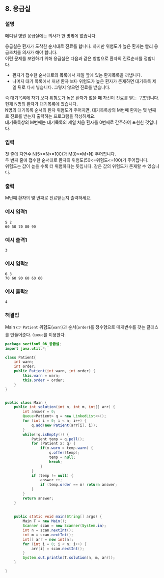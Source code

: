 ## 8. 응급실  
  
### 설명  
메디컬 병원 응급실에는 의사가 한 명밖에 없습니다.

응급실은 환자가 도착한 순서대로 진료를 합니다. 하지만 위험도가 높은 환자는 빨리 응급조치를 의사가 해야 합니다.  
이런 문제를 보완하기 위해 응급실은 다음과 같은 방법으로 환자의 진료순서를 정합니다.  
  
* 환자가 접수한 순서대로의 목록에서 제일 앞에 있는 환자목록을 꺼냅니다.  
* 나머지 대기 목록에서 꺼낸 환자 보다 위험도가 높은 환자가 존재하면 대기목록 제일 뒤로 다시 넣습니다. 그렇지 않으면 진료를 받습니다.  
  
즉 대기목록에 자기 보다 위험도가 높은 환자가 없을 때 자신이 진료를 받는 구조입니다.  
현재 N명의 환자가 대기목록에 있습니다.  
N명의 대기목록 순서의 환자 위험도가 주어지면, 대기목록상의 M번째 환자는 몇 번째로 진료를 받는지 출력하는 프로그램을 작성하세요.  
대기목록상의 M번째는 대기목록의 제일 처음 환자를 0번째로 간주하여 표현한 것입니다.  
    
### 입력  
첫 줄에 자연수 N(5<=N<=100)과 M(0<=M<N) 주어집니다.  
두 번째 줄에 접수한 순서대로 환자의 위험도(50<=위험도<=100)가 주어집니다.  
위험도는 값이 높을 수록 더 위험하다는 뜻입니다. 같은 값의 위험도가 존재할 수 있습니다.    
  
### 출력  
M번째 환자의 몇 번째로 진료받는지 출력하세요.      
  
### 예시 입력1  
```
5 2
60 50 70 80 90
```  
    
### 예시 출력1  

```
3
```  
  
  ### 예시 입력2  
```
6 3
70 60 90 60 60 60
```  
    
### 예시 출력2  

```
4
```  
  
### 해결법  
Main 👉 `Patient` 위험도(`warn`)과 순서(`order`)를 정수형으로 매개변수를 갖는 클래스를 만들어준다. `Queue`를 이용한다.  
```java
package section5_08_응급실;
import java.util.*;

class Patient{
	int warn;
	int order;
	public Patient(int warn, int order) {
		this.warn = warn;
		this.order = order;
	}
}


public class Main {
	public int solution(int n, int m, int[] arr) {
		int answer = 0;
		Queue<Patient> q = new LinkedList<>();
		for (int i = 0; i < n; i++) {
			q.add(new Patient(arr[i], i));
		}
		while(!q.isEmpty()) {
			Patient temp = q.poll();
			for (Patient x: q) {
				if(x.warn > temp.warn) {
					q.offer(temp);
					temp = null;
					break;
				}
			}
			if (temp != null) {
				answer ++;
				if (temp.order == m) return answer;
			}
		}
		return answer;
	}
	
	
	public static void main(String[] args) {
		Main T = new Main();
		Scanner scan = new Scanner(System.in);
		int n = scan.nextInt();
		int m = scan.nextInt();
		int[] arr = new int[n];
		for (int i = 0; i < n; i++) {
			arr[i] = scan.nextInt();
		}
		System.out.println(T.solution(n, m, arr));
	}

}

```  